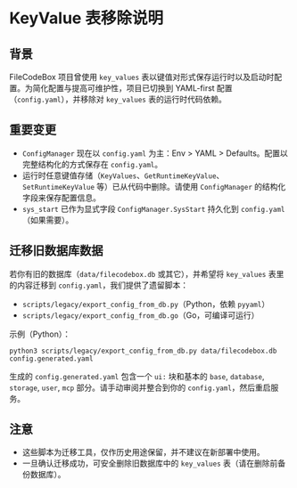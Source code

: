 # KeyValue 表移除说明

背景
----
FileCodeBox 项目曾使用 `key_values` 表以键值对形式保存运行时以及启动时配置。为简化配置与提高可维护性，项目已切换到 YAML-first 配置（`config.yaml`），并移除对 `key_values` 表的运行时代码依赖。

重要变更
----
- `ConfigManager` 现在以 `config.yaml` 为主：Env > YAML > Defaults。配置以完整结构化的方式保存在 `config.yaml`。
- 运行时任意键值存储（`KeyValues`、`GetRuntimeKeyValue`、`SetRuntimeKeyValue` 等）已从代码中删除。请使用 `ConfigManager` 的结构化字段来保存配置信息。
- `sys_start` 已作为显式字段 `ConfigManager.SysStart` 持久化到 `config.yaml`（如果需要）。

迁移旧数据库数据
----
若你有旧的数据库（`data/filecodebox.db` 或其它），并希望将 `key_values` 表里的内容迁移到 `config.yaml`，我们提供了遗留脚本：

- `scripts/legacy/export_config_from_db.py`（Python，依赖 `pyyaml`）
- `scripts/legacy/export_config_from_db.go`（Go，可编译可运行）

示例（Python）：
```
python3 scripts/legacy/export_config_from_db.py data/filecodebox.db config.generated.yaml
```

生成的 `config.generated.yaml` 包含一个 `ui:` 块和基本的 `base`, `database`, `storage`, `user`, `mcp` 部分。请手动审阅并整合到你的 `config.yaml`，然后重启服务。

注意
----
- 这些脚本为迁移工具，仅作历史用途保留，并不建议在新部署中使用。
- 一旦确认迁移成功，可安全删除旧数据库中的 `key_values` 表（请在删除前备份数据库）。
